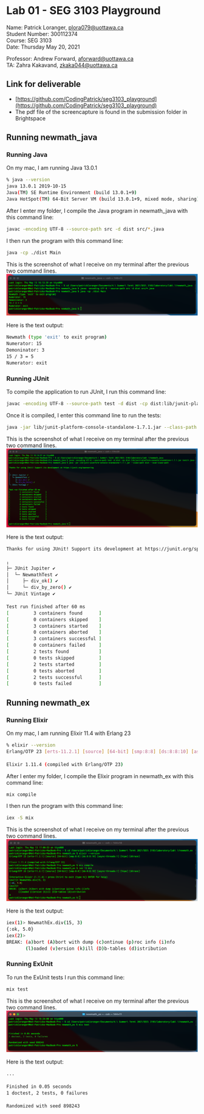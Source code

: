 # Lab 01 - SEG 3103 Playground

Name: Patrick Loranger, plora079@uottawa.ca<br>
Student Number: 300112374<br>
Course: SEG 3103<br>
Date: Thursday May 20, 2021


Professor: Andrew Forward, aforward@uottawa.ca<br>
TA: Zahra Kakavand, zkaka044@uottawa.ca

## Link for deliverable

* [https://github.com/CodingPatrick/seg3103_playground](https://github.com/CodingPatrick/seg3103_playground)
* The pdf file of the screencapture is found in the submission folder in Brightspace

## Running newmath_java

### Running Java
On my mac, I am running Java 13.0.1
```bash
% java --version
java 13.0.1 2019-10-15
Java(TM) SE Runtime Environment (build 13.0.1+9)
Java HotSpot(TM) 64-Bit Server VM (build 13.0.1+9, mixed mode, sharing)
```

After I enter my folder, I compile the Java program in newmath_java with this command line: 
```bash
javac -encoding UTF-8 --source-path src -d dist src/*.java
```
I then run the program with this command line:
```bash
java -cp ./dist Main
```
This is the screenshot of what I receive on my terminal after the previous two command lines.
![terminal screenshot](assets/java_run.png)

Here is the text output:
```bash
Newmath (type 'exit' to exit program)
Numerator: 15
Demoninator: 3
15 / 3 = 5
Numerator: exit
```

### Running JUnit

To compile the application to run JUnit, I run this command line:
```bash
javac -encoding UTF-8 --source-path test -d dist -cp dist:lib/junit-platform-console-standalone-1.7.1.jar test/*.java
```
Once it is compiled, I enter this command line to run the tests:
```bash
java -jar lib/junit-platform-console-standalone-1.7.1.jar --class-path dist --scan-class-path
```
This is the screenshot of what I receive on my terminal after the previous two command lines.
![terminal screenshot](assets/java_test.png)

Here is the text output:
```bash
Thanks for using JUnit! Support its development at https://junit.org/sponsoring

╷
├─ JUnit Jupiter ✔
│  └─ NewmathTest ✔
│     ├─ div_ok() ✔
│     └─ div_by_zero() ✔
└─ JUnit Vintage ✔

Test run finished after 60 ms
[         3 containers found      ]
[         0 containers skipped    ]
[         3 containers started    ]
[         0 containers aborted    ]
[         3 containers successful ]
[         0 containers failed     ]
[         2 tests found           ]
[         0 tests skipped         ]
[         2 tests started         ]
[         0 tests aborted         ]
[         2 tests successful      ]
[         0 tests failed          ]
```

## Running newmath_ex

### Running Elixir

On my mac, I am running Elixir 11.4 with Erlang 23
```bash
% elixir --version
Erlang/OTP 23 [erts-11.2.1] [source] [64-bit] [smp:8:8] [ds:8:8:10] [async-threads:1] [hipe] [dtrace]

Elixir 1.11.4 (compiled with Erlang/OTP 23)
```

After I enter my folder, I compile the Elixir program in newmath_ex with this command line: 
```bash
mix compile
```
I then run the program with this command line:
```bash
iex -S mix
```
This is the screenshot of what I receive on my terminal after the previous two command lines.
![terminal screenshot](assets/elixir_run.png)

Here is the text output:
```bash
iex(1)> NewmathEx.div(15, 3)
{:ok, 5.0}
iex(2)> 
BREAK: (a)bort (A)bort with dump (c)ontinue (p)roc info (i)nfo
       (l)oaded (v)ersion (k)ill (D)b-tables (d)istribution
```

### Running ExUnit

To run the ExUnit tests I run this command line:
```bash
mix test
```
This is the screenshot of what I receive on my terminal after the previous two command lines.
![terminal screenshot](assets/elixir_test.png)

Here is the text output:
```bash
...

Finished in 0.05 seconds
1 doctest, 2 tests, 0 failures

Randomized with seed 898243
```
